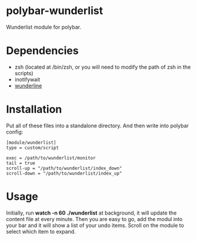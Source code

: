 # polybar-wunderlist
Wunderlist module for polybar.

# Dependencies
* zsh (located at /bin/zsh, or you will need to modify the path of zsh in the scripts)
* inotifywait
* [wunderline](https://github.com/wayneashleyberry/wunderline)

# Installation
Put all of these files into a standalone directory. And then write into polybar config:

```
[module/wunderlist]
type = custom/script

exec = /path/to/wunderlist/monitor
tail = true
scroll-up = "/path/to/wunderlist/index_down"
scroll-down = "/path/to/wunderlist/index_up"
```

# Usage
Initially, run **watch -n 60 ./wunderlist** at background, it will update the content file at every minute.
Then you are easy to go, add the modul into your bar and it will show a list of your undo items. Scroll on the module to select which item to expand.
